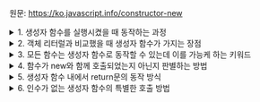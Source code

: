 원문: https://ko.javascript.info/constructor-new

<details>
  <summary>1. 생성자 함수를 실행시켰을 때 동작하는 과정</summary>
  1. 빈 객체를 만들어 this에 할당

  2. 함수 본문 실행: this에 새 프로퍼티 추가

  3. this 반환
</details>

<details>
  <summary>2. 객체 리터럴과 비교했을 때 생성자 함수가 가지는 장점</summary>
  1. 재사용성: 유사한 형태의 객체를 손쉽게 생성할 수 있다.
</details>

<details>
  <summary>3. 모든 함수는 생성자 함수로 동작할 수 있는데 이를 가능케 하는 키워드</summary>
  new
</details>

<details>
  <summary>4. 함수가 new와 함께 호출되었는지 아닌지 판별하는 방법</summary>
  함수 내에서 new.target을 호출해 확인한다.

  new와 함께 호출되지 않았다면 new.target은 undefined를 반환하고,

  new와 함께 호출되었다면 new.target은 함수 자체를 반환한다.
</details>

<details>
  <summary>5. 생성자 함수 내에서 return문의 동작 방식</summary>
  1. return 값이 객체라면 this 대신 객체를 반환한다.

  2. return 값이 원시형이라면 return문을 무시하고 this를 반환한다.
</details>

<details>
  <summary>6. 인수가 없는 생성자 함수의 특별한 호출 방법</summary>
  생성자 함수를 호출할 때 괄호를 없이 호출해도 된다.

  ```
  let user = new User;
  let user = new User();
  // 동일하게 동작함
  ```
</details>

